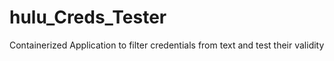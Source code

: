 # hulu_Creds_Tester
Containerized Application to filter credentials from text and test their validity 
